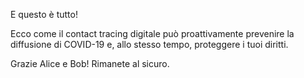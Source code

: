 E questo è tutto!

Ecco come il contact tracing digitale può proattivamente prevenire la diffusione di COVID-19 e, allo stesso tempo, proteggere i tuoi diritti.

Grazie Alice e Bob!
Rimanete al sicuro.